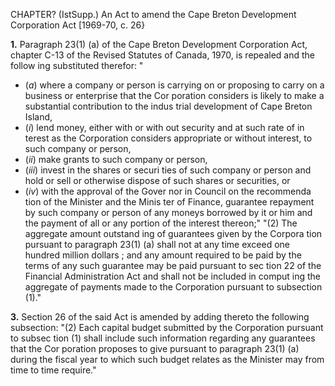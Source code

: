 CHAPTER? (IstSupp.)
An Act to amend the Cape Breton
Development Corporation Act
[1969-70, c. 26}

**1.** Paragraph 23(1) (a) of the Cape
Breton Development Corporation Act,
chapter C-13 of the Revised Statutes of
Canada, 1970, is repealed and the follow
ing substituted therefor:
"
  * (_a_) where a company or person is
carrying on or proposing to carry on
a business or enterprise that the Cor
poration considers is likely to make a
substantial contribution to the indus
trial development of Cape Breton
Island,
  * (_i_) lend money, either with or with
out security and at such rate of in
terest as the Corporation considers
appropriate or without interest, to
such company or person,
  * (_ii_) make grants to such company or
person,
  * (_iii_) invest in the shares or securi
ties of such company or person and
hold or sell or otherwise dispose of
such shares or securities, or
  * (_iv_) with the approval of the Gover
nor in Council on the recommenda
tion of the Minister and the Minis
ter of Finance, guarantee repayment
by such company or person of any
moneys borrowed by it or him and
the payment of all or any portion of
the interest thereon;"
"(2) The aggregate amount outstand
ing of guarantees given by the Corpora
tion pursuant to paragraph 23(1) (a)
shall not at any time exceed one hundred
million dollars ; and any amount required
to be paid by the terms of any such
guarantee may be paid pursuant to sec
tion 22 of the Financial Administration
Act and shall not be included in comput
ing the aggregate of payments made to
the Corporation pursuant to subsection
(1)."

**3.** Section 26 of the said Act is amended
by adding thereto the following subsection:
"(2) Each capital budget submitted
by the Corporation pursuant to subsec
tion (1) shall include such information
regarding any guarantees that the Cor
poration proposes to give pursuant to
paragraph 23(1) (a) during the fiscal
year to which such budget relates as the
Minister may from time to time require."
